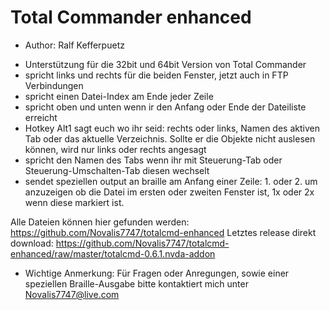 # Total Commander enhanced #

* Author: Ralf Kefferpuetz

- Unterstützung für die 32bit und 64bit Version von Total Commander
- spricht links und rechts für die beiden Fenster, jetzt auch in FTP Verbindungen
- spricht einen Datei-Index am Ende jeder Zeile
- spricht oben und unten wenn ir den Anfang oder Ende der Dateiliste erreicht
- Hotkey Alt1 sagt euch wo ihr seid: rechts oder links, Namen des aktiven Tab oder das aktuelle Verzeichnis. Sollte er die Objekte nicht auslesen können, wird nur links oder rechts angesagt
- spricht den Namen des Tabs wenn ihr mit Steuerung-Tab oder Steuerung-Umschalten-Tab diesen wechselt
- sendet speziellen output an braille am Anfang einer Zeile: 1. oder 2. um anzuzeigen ob die Datei im ersten oder zweiten Fenster ist, 1x oder 2x wenn diese markiert ist.

Alle Dateien können hier gefunden werden:
https://github.com/Novalis7747/totalcmd-enhanced
Letztes release direkt download:
https://github.com/Novalis7747/totalcmd-enhanced/raw/master/totalcmd-0.6.1.nvda-addon

* Wichtige Anmerkung: Für Fragen oder Anregungen, sowie einer speziellen Braille-Ausgabe bitte kontaktiert mich unter Novalis7747@live.com
